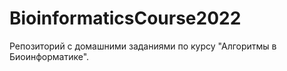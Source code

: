 # BioinformaticsCourse2022
Репозиторий с домашними заданиями по курсу "Алгоритмы в Биоинформатике". 

